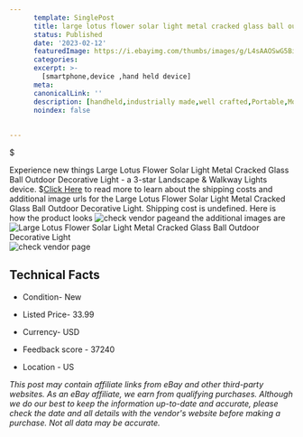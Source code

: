 ```yaml
---
      template: SinglePost
      title: large lotus flower solar light metal cracked glass ball outdoor decorative light
      status: Published
      date: '2023-02-12'
      featuredImage: https://i.ebayimg.com/thumbs/images/g/L4sAAOSwG5BijmRK/s-l225.jpg
      categories: 
      excerpt: >-
        [smartphone,device ,hand held device]
      meta:
      canonicalLink: ''
      description: [handheld,industrially made,well crafted,Portable,Mobile,Compact,Convenient,Lightweight,Maneuverable,Man-portable,Miniature,Carriable,Hand-held,Light,Holdable,Transportable,Mobile device,Pocket-sized,On-the-go,Wireless,Cordless,Compact size,Convenient size, smartphone,device ,hand held device]
      noindex: false
      
        
---
```

$

Experience new things Large Lotus Flower Solar Light Metal Cracked Glass Ball Outdoor Decorative Light - a 3-star Landscape & Walkway Lights device.
$[Click Here](https://www.ebay.com/itm/134129200629?hash=item1f3ab92df5%3Ag%3AL4sAAOSwG5BijmRK&mkevt=1&mkcid=1&mkrid=711-53200-19255-0&campid=%253CePNCampaignId%253E&customid=%253CreferenceId%253E&toolid=10049) to read more to learn about the shipping costs and additional image urls for the Large Lotus Flower Solar Light Metal Cracked Glass Ball Outdoor Decorative Light. Shipping cost is undefined. Here is how the product looks ![check vendor page](https://i.ebayimg.com/thumbs/images/g/L4sAAOSwG5BijmRK/s-l225.jpg)and the additional images are![Large Lotus Flower Solar Light Metal Cracked Glass Ball Outdoor Decorative Light](https://i.ebayimg.com/images/g/L4sAAOSwG5BijmRK/s-l1600.jpg)![check vendor page](https://origin-galleryplus.ebayimg.com/ws/web/134129200629_2_0_1/225x225.jpg,https://origin-galleryplus.ebayimg.com/ws/web/134129200629_3_0_1/225x225.jpg,https://origin-galleryplus.ebayimg.com/ws/web/134129200629_4_0_1/225x225.jpg,https://origin-galleryplus.ebayimg.com/ws/web/134129200629_5_0_1/225x225.jpg,https://origin-galleryplus.ebayimg.com/ws/web/134129200629_6_0_1/225x225.jpg,https://origin-galleryplus.ebayimg.com/ws/web/134129200629_7_0_1/225x225.jpg,https://origin-galleryplus.ebayimg.com/ws/web/134129200629_8_0_1/225x225.jpg)



 ## Technical Facts 



     
      

 - Condition- New 


      

 - Listed Price- 33.99 


      

 - Currency- USD 


      

 - Feedback score - 37240 


      

 - Location - US 


      
      

 *_This post may contain affiliate links from eBay and other third-party websites. As an eBay affiliate, we earn from qualifying purchases. Although we do our best to keep the information up-to-date and accurate, please check the date and all details with the vendor's website before making a purchase. Not all data may be accurate._*






